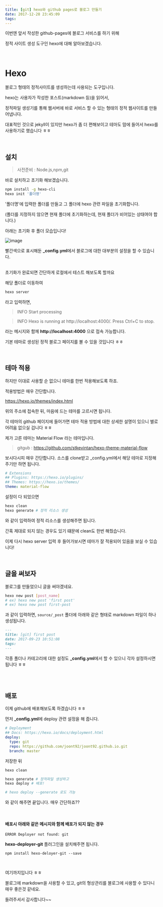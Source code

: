 ```yaml
---
title: [git] hexo와 github pages로 블로그 만들기
date: 2017-12-28 23:45:09
tags:
---
```


이번엔 앞서 작성한 github-pages에 블로그 서비스를 하기 위해 

정적 사이트 생성 도구인 hexo에 대해 알아보겠습니다.

<br/>

# Hexo

블로그 형태의 정적사이트를 생성하는데 사용되는 도구입니다.

hexo는 사용자가 작성한 포스트(markdown 등)을 읽어서, 

정적파일 생성기를 통해 웹서버에 바로 서비스 할 수 있는 형태의 정적 웹사이트를 만들어냅니다.

대표적인 것으로 jekyll이 있지만 hexo가 좀 더 편해보이고 테마도 맘에 들어서 hexo를 사용하기로 했습니다 ㅎㅎ

<br/>

## 설치

> 사전준비 : Node.js,npm,git

바로 설치하고 초기화 해보겠습니다.

```bash
npm install -g hexo-cli
hexo init '폴더명'
```

'폴더명'에 입력한 폴더를 만들고 그 폴더에 hexo 관련 파일을 초기화합니다.

(폴더를 지정하지 않으면 현재 폴더에 초기화하는데, 현재 폴더가 비어있는 상태여야 합니다.)

아래는 초기화 후 폴더 모습입니다!

![image](https://user-images.githubusercontent.com/18513953/30768882-f384f9ba-a049-11e7-8e1c-66bb64603b72.png)

빨간색으로 표시해둔 **_config.yml**에서 블로그에 대한 대부분의 설정을 할 수 있습니다.
<br/>
<br/>

초기화가 완료되면 간단하게 로컬에서 테스트 해보도록 할까요

해당 폴더로 이동하여

```bash
hexo server
```

라고 입력하면, 
> INFO  Start processing

> INFO  Hexo is running at http://localhost:4000/. Press Ctrl+C to stop.

라는 메시지와 함께 **http://localhost:4000** 으로 접속 가능합니다.

기본 테마로 생성된 정적 블로그 페이지를 볼 수 있을 것입니다 ㅎㅎ

<br/>

## 테마 적용

하지만 이대로 사용할 순 없으니 테마를 한번 적용해보도록 하죠.

적용방법은 매우 간단합니다.

<https://hexo.io/themes/index.html>

위의 주소에 접속한 뒤, 마음에 드는 테마를 고르시면 됩니다.

각 테마의 github 페이지에 들어가면 테마 적용 방법에 대한 상세한 설명이 있으니 별로 어려움 없으실 겁니다 ㅎㅎ

제가 고른 테마는 Material Flow 라는 테마입니다.

> gitgub : <https://github.com/stkevintan/hexo-theme-material-flow>

보시다시피 매우 간단합니다. 소스를 clone받고 _config.yml에서 해당 테마로 지정해주기만 하면 됩니다.

```yml
# Extensions
## Plugins: https://hexo.io/plugins/
## Themes: https://hexo.io/themes/
theme: material-flow
```

설정이 다 되었으면 

```bash
hexo clean
hexo generate # 정적 리소스 생성
```

와 같이 입력하여 정적 리소스를 생성해주면 됩니다.

간혹 제대로 되지 않는 경우도 있기 떄문에 clean도 한번 해줬습니다.

이제 다시 hexo server 입력 후 들어가보시면 테마가 잘 적용되어 있음을 보실 수 있습니다!

<br/>

## 글을 써보자

블로그를 만들었으니 글을 써야겠네요.

```bash
hexo new post [post_name]
# ex) hexo new post 'first post'
# ex) hexo new post first-post
```

과 같이 입력하면, ```source/_post``` 폴더에 아래와 같은 형태로 markdown 파일이 하나 생성됩니다.

```md
---
title: [git] first post
date: 2017-09-23 10:51:08
tags:
---
```

각종 폴더나 카테고리에 대한 설정도 **_config.yml**에서 할 수 있으니 각자 설정하시면 됩니다 ㅎㅎ

<br/>
<br/>

## 배포

이제 github에 배포해보도록 하겠습니다 ㅎㅎ

먼저 **_config.yml**에 deploy 관련 설정을 해 줍니다.

```yml
# Deployment
## Docs: https://hexo.io/docs/deployment.html
deploy:
  type: git
  repo: https://github.com/joont92/joont92.github.io.git
  branch: master
```

저장한 뒤

```bash
hexo clean

hexo generate # 정적파일 생성하고
hexo deploy # 배포!

# hexo deploy --generate 로도 가능
```

와 같이 해주면 끝입니다. 매우 간단하죠??

<br/>

#### 배포시 아래와 같은 메시지와 함께 배포가 되지 않는 경우

```
ERROR Deployer not found: git
```

**hexo-deployer-git** 플러그인을 설치해주면 됩니다.

```
npm install hexo-deloyer-git --save
```

<br/>

여기까지입니다 ㅎㅎ

블로그에 markdown을 사용할 수 있고, git의 형상관리를 블로그에 사용할 수 있다니 매우 좋은것 같네요.

들려주셔서 감사합니다~~

<!-- more -->